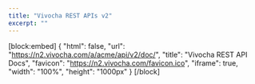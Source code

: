 ```yaml
---
title: "Vivocha REST APIs v2"
excerpt: ""
---
```

[block:embed]
{
  "html": false,
  "url": "https://n2.vivocha.com/a/acme/api/v2/doc/",
  "title": "Vivocha REST API Docs",
  "favicon": "https://n2.vivocha.com/favicon.ico",
  "iframe": true,
  "width": "100%",
  "height": "1000px"
}
[/block]